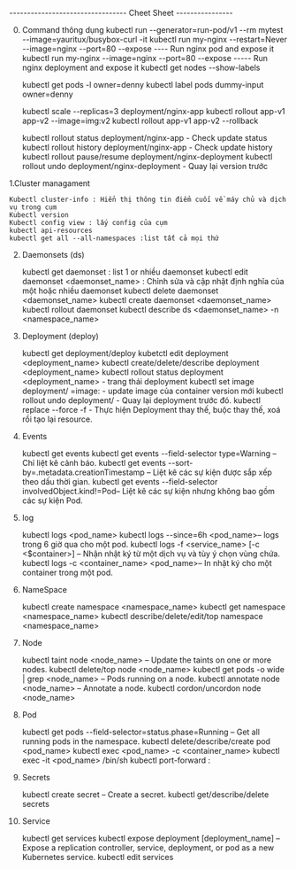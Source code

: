 --------------------------------- Cheet Sheet ----------------

0. Command thông dụng
   kubectl run --generator=run-pod/v1 --rm mytest --image=yauritux/busybox-curl -it
   kubectl run my-nginx --restart=Never --image=nginx --port=80 --expose ---- Run nginx pod and expose it
   kubectl run my-nginx --image=nginx --port=80 --expose ----- Run nginx deployment and expose it
   kubectl get nodes --show-labels

   kubectl get pods -l owner=denny
   kubectl label pods dummy-input owner=denny

   kubectl scale --replicas=3 deployment/nginx-app
   kubectl rollout app-v1 app-v2 --image=img:v2
   kubectl rollout app-v1 app-v2 --rollback

   kubectl rollout status deployment/nginx-app - Check update status
   kubectl rollout history deployment/nginx-app - Check update history
   kubectl rollout pause/resume deployment/nginx-deployment
   kubectl rollout undo deployment/nginx-deployment - Quay lại version trước

1.Cluster managament

    Kubectl cluster-info : Hiển thị thông tin điểm cuối về máy chủ và dịch vụ trong cụm
    Kubectl version
    Kubectl config view : lấy config của cụm
    kubectl api-resources
    kubectl get all --all-namespaces :list tất cả mọi thứ

2. Daemonsets (ds)

   kubectl get daemonset : list 1 or nhiều daemonset
   kubectl edit daemonset <daemonset_name> : Chỉnh sửa và cập nhật định nghĩa của một hoặc nhiều daemonset
   kubectl delete daemonset <daemonset_name>
   kubectl create daemonset <daemonset_name>
   kubectl rollout daemonset
   kubectl describe ds <daemonset_name> -n <namespace_name>

3. Deployment (deploy)

   kubectl get deployment/deploy
   kubetctl edit deployment <deployment_name>
   kubectl create/delete/describe deployment <deployment_name>
   kubectl rollout status deployment <deployment_name> - trang thái deployment
   kubectl set image deployment/<deployment name> <container name>=image:<new image version> - update image của container version mới
   kubectl rollout undo deployment/<deployment name> - Quay lại deployment trước đó.
   kubectl replace --force -f <configuration file> - Thực hiện Deployment thay thế, buộc thay thế, xoá rồi tạo lại resource.

4. Events

   kubectl get events
   kubectl get events --field-selector type=Warning – Chỉ liệt kê cảnh báo.
   kubectl get events --sort-by=.metadata.creationTimestamp – Liệt kê các sự kiện được sắp xếp theo dấu thời gian.
   kubectl get events --field-selector involvedObject.kind!=Pod– Liệt kê các sự kiện nhưng không bao gồm các sự kiện Pod.

5. log

   kubectl logs <pod_name>
   kubectl logs --since=6h <pod_name>– logs trong 6 giờ qua cho một pod.
   kubectl logs -f <service_name> [-c <$container>] – Nhận nhật ký từ một dịch vụ và tùy ý chọn vùng chứa.
   kubectl logs -c <container_name> <pod_name>– In nhật ký cho một container trong một pod.

6. NameSpace

   kubectl create namespace <namespace_name>
   kubectl get namespace <namespace_name>
   kubectl describe/delete/edit/top namespace <namespace_name>

7. Node

   kubectl taint node <node_name> – Update the taints on one or more nodes.
   kubectl delete/top node <node_name>
   kubectl get pods -o wide | grep <node_name> – Pods running on a node.
   kubectl annotate node <node_name> – Annotate a node.
   kubectl cordon/uncordon node <node_name>

8. Pod

   kubectl get pods --field-selector=status.phase=Running – Get all running pods in the namespace.
   kubectl delete/describe/create pod <pod_name>
   kubectl exec <pod_name> -c <container_name> <command>
   kubectl exec -it <pod_name> /bin/sh
   kubectl port-forward <pod name> <port number to listen on>:<port number to forward to>

9. Secrets

   kubectl create secret – Create a secret.
   kubectl get/describe/delete secrets

10. Service

    kubectl get services
    kubectl expose deployment [deployment_name] – Expose a replication controller, service, deployment, or pod as a new Kubernetes service.
    kubectl edit services
